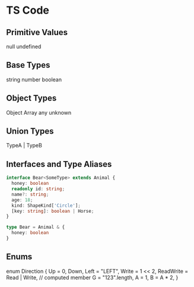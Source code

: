
# TS Code

## Primitive Values

null
undefined

## Base Types

string
number
boolean

## Object Types

Object
Array<BaseType>
any
unknown

## Union Types

TypeA | TypeB

## Interfaces and Type Aliases

```ts
interface Bear<SomeType> extends Animal {
  honey: boolean
  readonly id: string;
  name?: string;
  age: 18;
  kind: ShapeKind['Circle'];
  [key: string]: boolean | Horse;
}

type Bear = Animal & {
  honey: boolean
}
```

## Enums
enum Direction {
  Up = 0,
  Down,
  Left = "LEFT",
  Write = 1 << 2,
  ReadWrite = Read | Write,
  // computed member
  G = "123".length,
  A = 1,
  B = A * 2,
}